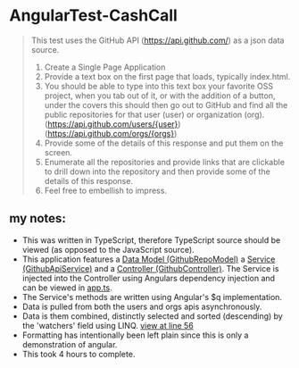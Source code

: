 # AngularTest-CashCall

>This test uses the GitHub API (https://api.github.com/) as a json data source.
>
>1.  Create a Single Page Application
>2. Provide a text box on the first page that loads, typically index.html.
>3. You should be able to type into this text box your favorite OSS project, when you tab out of it,
>    or with the addition of a button, under the covers this should then go out to GitHub and find all
>    the public repositories for that user (user) or organization (org).
>    (https://api.github.com/users/{user})  (https://api.github.com/orgs/{orgs})
>4. Provide some of the details of this response and put them on the screen.
>5. Enumerate all the repositories and provide links that are clickable to drill down into the repository
>    and then provide some of the details of this response.
>6. Feel free to embellish to impress.

## my notes:

* This was written in TypeScript, therefore TypeScript source should be viewed (as opposed to the JavaScript source).
* This application features
  a [Data Model (GithubRepoModel)](https://github.com/joelnet/AngularTest-CashCall/blob/master/scripts/models/GithubRepoModels.ts)
  a [Service (GithubApiService)](https://github.com/joelnet/AngularTest-CashCall/blob/master/scripts/services/GithubApiService.ts) and
  a [Controller (GithubController)](https://github.com/joelnet/AngularTest-CashCall/blob/master/scripts/controllers/GithubController.ts).
  The Service is injected into the Controller using Angulars dependency injection and can be viewed in [app.ts](https://github.com/joelnet/AngularTest-CashCall/blob/master/scripts/app.ts).
* The Service's methods are written using Angular's $q implementation.
* Data is pulled from both the users and orgs apis asynchronously.
* Data is them combined, distinctly selected and sorted (descending) by the 'watchers' field using LINQ.
  [view at line 56](https://github.com/joelnet/AngularTest-CashCall/blob/master/scripts/services/GithubApiService.ts)
* Formatting has intentionally been left plain since this is only a demonstration of angular.
* This took 4 hours to complete.
